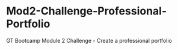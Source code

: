 # Mod2-Challenge-Professional-Portfolio
GT Bootcamp Module 2 Challenge - Create a professional portfolio
